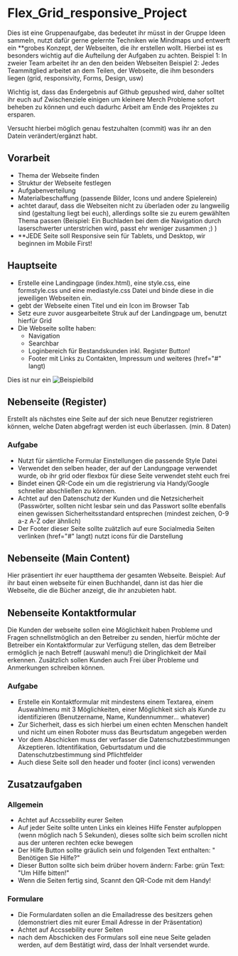 # Flex_Grid_responsive_Project

Dies ist eine Gruppenaufgabe, das bedeutet ihr müsst in der Gruppe Ideen sammeln, nutzt dafür gerne gelernte Techniken wie Mindmaps und entwerft ein **grobes Konzept, der Webseiten, die ihr erstellen wollt. Hierbei ist es besonders wichtig auf die Aufteilung der Aufgaben zu achten.
Beispiel 1: In zweier Team arbeitet ihr an den den beiden Webseiten
Beispiel 2: Jedes Teammitglied arbeitet an dem Teilen, der Webseite, die ihm besonders liegen (grid, responsivity, Forms, Design, usw)

Wichtig ist, dass das Endergebnis auf Github gepushed wird, daher solltet ihr euch auf Zwischenziele einigen um kleinere Merch Probleme sofort beheben zu können und euch dadurhc Arbeit am Ende des Projektes zu ersparen.

Versucht hierbei möglich genau festzuhalten (commit) was ihr an den Datein verändert/ergänzt habt.

## Vorarbeit
- Thema der Webseite finden
- Struktur der Webseite festlegen
- Aufgabenverteilung
- Materialbeschaffung (passende Bilder, Icons und andere Spielerein)
- achtet darauf, dass die Webseiten nicht zu überladen oder zu langweilig sind (gestaltung liegt bei euch), allerdings sollte sie zu eurem gewählten Thema passen
(Beispiel: Ein Buchladen bei dem die Navigation durch laserschwerter unterstrichen wird, passt ehr weniger zusammen ;) )
- **JEDE Seite soll Responsive sein für Tablets, und Desktop, wir beginnen im Mobile First!

## Hauptseite
- Erstelle eine Landingpage (index.html), eine style.css, eine formstyle.css und eine mediastyle.css Datei und binde diese in die jeweiligen Webseiten ein.
- gebt der Webseite einen Titel und ein Icon im Browser Tab
- Setz eure zuvor ausgearbeitete Struk auf der Landingpage um, benutzt hierfür Grid
- Die Webseite sollte haben:
  - Navigation
  - Searchbar
  - Loginbereich für Bestandskunden inkl. Register Button!
  - Footer mit Links zu Contakten, Impressum und weiteres (href="#" langt)

Dies ist nur ein ![Beispielbild](.examples/Landingpage.png)

## Nebenseite (Register)
 Erstellt als nächstes eine Seite auf der sich neue Benutzer registrieren können, welche Daten abgefragt werden ist euch überlassen. (min. 8 Daten)
 
 ### Aufgabe
 - Nutzt für sämtliche Formular Einstellungen die passende Style Datei
 - Verwendet den selben header, der auf der Landungpage verwendet wurde, ob ihr grid oder flexbox für diese Seite verwendet steht euch frei
 - Bindet einen QR-Code ein um die registrierung via Handy/Google schneller abschließen zu können.
 - Achtet auf den Datenschutz der Kunden und die Netzsicherheit (Passwörter, sollten nicht lesbar sein und das Passwort sollte ebenfalls einen gewissen Sicherheitsstandard entsprechen (mindest zeichen, 0-9 a-z A-Z oder ähnlich)
 - Der Footer dieser Seite sollte zuätzlich auf eure Socialmedia Seiten verlinken (href="#" langt) nutzt icons für die Darstellung


## Nebenseite (Main Content)
Hier präsentiert ihr euer hauptthema der gesamten Webseite.
Beispiel: Auf ihr baut einen webseite für einen Buchhandel, dann ist das hier die Webseite, die die Bücher anzeigt, die ihr anzubieten habt.




## Nebenseite Kontaktformular
Die Kunden der webseite sollen eine Möglichkeit haben Probleme und Fragen schnellstmöglich an den Betreiber zu senden, hierfür möchte der Betreiber ein Kontaktformular zur Verfügung stellen, das dem Betreiber ermöglich je nach Betreff (auswahl menu!) die Dringlichkeit der Mail erkennen. Zusätzlich sollen Kunden auch Frei über Probleme und Anmerkungen schreiben können.

### Aufgabe
- Erstelle ein Kontaktformular mit mindestens einem Textarea, einem Auswahlmenu mit 3 Möglichkeiten, einer Möglichkeit sich als Kunde zu identifizieren (Benutzername, Name, Kundennummer... whatever)
- Zur Sicherheit, dass es sich hierbei um einen echten Menschen handelt und nicht um einen Roboter muss das Beurtsdatum angegeben werden
- Vor dem Abschicken muss der verfasser die Datenschutzbestimmungen Akzeptieren. Idtentifikation, Geburtsdatum und die Datenschutzbestimmung sind Pflichtfelder
- Auch diese Seite soll den header und footer (incl icons) verwenden


## Zusatzaufgaben

### Allgemein
- Achtet auf Accssebility eurer Seiten
- Auf jeder Seite sollte unten Links ein kleines Hilfe Fenster aufploppen (wenn möglich nach 5 Sekunden), dieses sollte sich beim scrollen nicht aus der unteren rechten ecke bewegen
- Der Hilfe Button sollte gräulich sein und folgenden Text enthalten: " Benötigen Sie Hilfe?"
- Dieser Button sollte sich beim drüber hovern ändern: Farbe: grün Text: "Um Hilfe bitten!"
- Wenn die Seiten fertig sind, Scannt den QR-Code mit dem Handy!


### Formulare
- Die Formulardaten sollen an die Emailadresse des besitzers gehen (demonstriert dies mit eurer Email Adresse in der Präsentation)
- Achtet auf Accssebility eurer Seiten
- nach dem Abschicken des Formulars soll eine neue Seite geladen werden, auf dem Bestätigt wird, dass der Inhalt versendet wurde.

